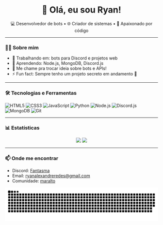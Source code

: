 <h1 align="center">👋 Olá, eu sou Ryan!</h1>

<p align="center">
  💻 Desenvolvedor de bots • 🌐 Criador de sistemas • 🚀 Apaixonado por código
</p>

---

### 👨‍💻 Sobre mim

- 🔭 Trabalhando em: bots para Discord e projetos web
- 🌱 Aprendendo: Node.js, MongoDB, Discord.js
- 💬 Me chame pra trocar ideia sobre bots e APIs!
- ⚡ Fun fact: Sempre tenho um projeto secreto em andamento 👀

---

### 🛠️ Tecnologias e Ferramentas

![HTML5](https://img.shields.io/badge/HTML5-E34F26?style=for-the-badge&logo=html5&logoColor=white)
![CSS3](https://img.shields.io/badge/CSS3-1572B6?style=for-the-badge&logo=css3&logoColor=white)
![JavaScript](https://img.shields.io/badge/JavaScript-F7DF1E?style=for-the-badge&logo=javascript&logoColor=black)
![Python](https://img.shields.io/badge/Python-3776AB?style=for-the-badge&logo=python&logoColor=white)
![Node.js](https://img.shields.io/badge/Node.js-339933?style=for-the-badge&logo=nodedotjs&logoColor=white)
![Discord.js](https://img.shields.io/badge/Discord.js-5865F2?style=for-the-badge&logo=discord&logoColor=white)
![MongoDB](https://img.shields.io/badge/MongoDB-4EA94B?style=for-the-badge&logo=mongodb&logoColor=white)
![Git](https://img.shields.io/badge/Git-F05032?style=for-the-badge&logo=git&logoColor=white)

---

### 📊 Estatísticas

<div align="center">
  <img src="https://github-readme-stats.vercel.app/api?username=xddogDev&show_icons=true&theme=radical" width="45%"/>
  <img src="https://github-readme-stats.vercel.app/api/top-langs/?username=xddogDev&layout=compact&theme=radical" width="45%"/>
</div>

---

### 📫 Onde me encontrar

- Discord: [Fantasma](https://discord.com/users/994037361824518164)
- Email: ryanalexandreredes@gmail.com
- Comunidade: [maralto](https://discord.gg/maralto)

<picture>
  <source media="(prefers-color-scheme: dark)" srcset="https://raw.githubusercontent.com/platane/platane/output/github-contribution-grid-snake-dark.svg">
  <source media="(prefers-color-scheme: light)" srcset="https://raw.githubusercontent.com/platane/platane/output/github-contribution-grid-snake.svg">
  <img alt="github contribution grid snake animation" src="https://raw.githubusercontent.com/platane/platane/output/github-contribution-grid-snake.svg">
</picture>
